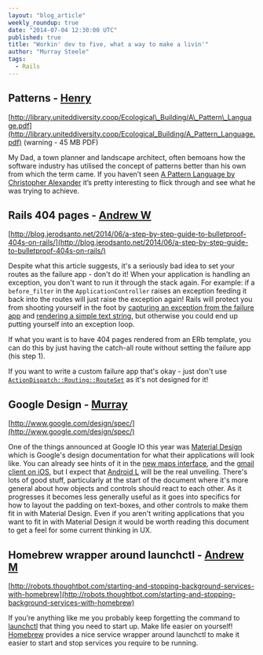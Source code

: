 ```yaml
---
layout: "blog_article"
weekly_roundup: true
date: "2014-07-04 12:30:00 UTC"
published: true
title: "Workin' dev to five, what a way to make a livin'"
author: "Murray Steele"
tags:
  - Rails
---
```


## Patterns - [Henry](http://www.unboxedconsulting.com/people/henry-turner)

[http://library.uniteddiversity.coop/Ecological\_Building/A\_Pattern\_Language.pdf](http://library.uniteddiversity.coop/Ecological_Building/A_Pattern_Language.pdf) (warning - 45 MB PDF)

My Dad, a town planner and landscape architect, often bemoans how the software industry has utilised the concept of patterns better than his own from which the term came. If you haven’t seen [A Pattern Language by Christopher Alexander](http://library.uniteddiversity.coop/Ecological_Building/A_Pattern_Language.pdf) it’s pretty interesting to flick through and see what he was trying to achieve.

## Rails 404 pages - [Andrew W](http://www.unboxedconsulting.com/people/andrew-white)

[http://blog.jerodsanto.net/2014/06/a-step-by-step-guide-to-bulletproof-404s-on-rails/](http://blog.jerodsanto.net/2014/06/a-step-by-step-guide-to-bulletproof-404s-on-rails/)

Despite what this article suggests, it's a seriously bad idea to set your routes as the failure app - don't do it!  When your application is handling an exception, you don't want to run it through the stack again.  For example: if a ``before_filter`` in the ``ApplicationController`` raises an exception feeding it back into the routes will just raise the exception again!  Rails will protect you from shooting yourself in the foot by [capturing an exception from the failure app](https://github.com/rails/rails/blob/master/actionpack/lib/action_dispatch/middleware/show_exceptions.rb#L41-51) and [rendering a simple text string](https://github.com/rails/rails/blob/master/actionpack/lib/action_dispatch/middleware/show_exceptions.rb#L18-L22), but otherwise you could end up putting yourself into an exception loop.

If what you want is to have 404 pages rendered from an ERb template, you can do this by just having the catch-all route without setting the failure app (his step 1).

If you want to write a custom failure app that's okay - just don't use [``ActionDispatch::Routing::RouteSet``](https://github.com/rails/rails/blob/master/actionpack/lib/action_dispatch/routing/route_set.rb) as it's not designed for it!

## Google Design - [Murray](http://www.unboxedconsulting.com/people/murray-steele)

[http://www.google.com/design/spec/](http://www.google.com/design/spec/)

One of the things announced at Google IO this year was [Material Design](http://www.google.com/design/spec/) which is Google's design documentation for what their applications will look like.  You can already see hints of it in the [new maps interface](https://www.google.co.uk/maps/preview), and the [gmail client on iOS](https://itunes.apple.com/app/gmail/id422689480?mt=8), but I expect that [Android L](https://en.wikipedia.org/wiki/Android_L) will be the real unveiling.  There's lots of good stuff, particularly at the start of the document where it's more general about how objects and controls should react to each other.  As it progresses it becomes less generally useful as it goes into specifics for how to layout the padding on text-boxes, and other controls to make them fit in with Material Design.  Even if you aren't writing applications that you want to fit in with Material Design it would be worth reading this document to get a feel for some current thinking in UX.

## Homebrew wrapper around launchctl - [Andrew M](http://www.unboxedconsulting.com/people/andrew-mitchell)

[http://robots.thoughtbot.com/starting-and-stopping-background-services-with-homebrew](http://robots.thoughtbot.com/starting-and-stopping-background-services-with-homebrew)

If you’re anything like me you probably keep forgetting the command to [launchctl](https://developer.apple.com/library/mac/documentation/Darwin/Reference/ManPages/man1/launchctl.1.html) that thing you need to start up. Make life easier on yourself! [Homebrew](http://brew.sh) provides a nice service wrapper around launchctl to make it easier to start and stop services you require to be running.
